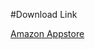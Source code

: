 #Download Link

[Amazon Appstore](https://www.amazon.ca/Carson-Craig-The-Radix-Calculator/dp/B014IUXNNS)
